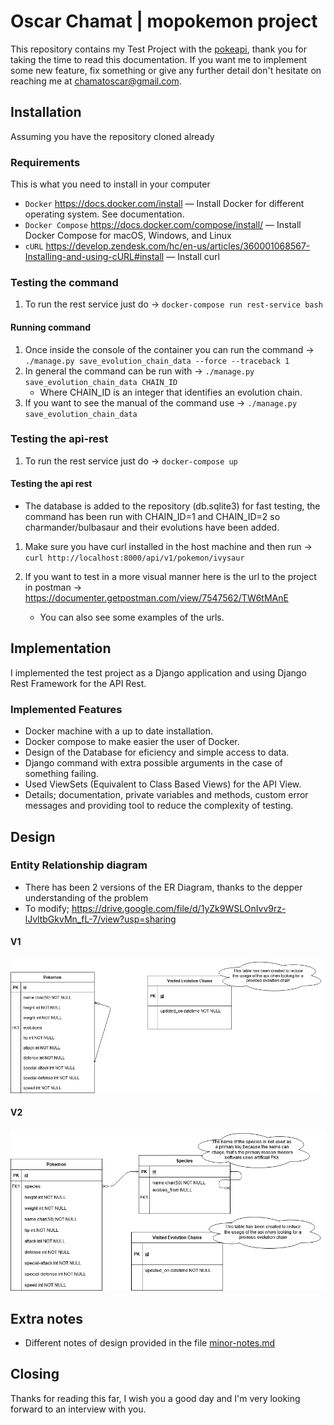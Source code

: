 # Oscar Chamat | mopokemon project

This repository contains my Test Project with the [pokeapi](https://pokeapi.co/), thank you for taking the time to read this documentation.
If you want me to implement some new feature, fix something or give any further detail don't hesitate on reaching me at chamatoscar@gmail.com.

## Installation
Assuming you have the repository cloned already

### Requirements
This is what you need to install in your computer

* `Docker` https://docs.docker.com/install
  — Install Docker for different operating system. See documentation.
* `Docker Compose` https://docs.docker.com/compose/install/
  — Install Docker Compose for macOS, Windows, and Linux
* `cURL` https://develop.zendesk.com/hc/en-us/articles/360001068567-Installing-and-using-cURL#install
  — Install curl

### Testing the command
1) To run the rest service just do -> `docker-compose run rest-service bash`

#### Running command
1) Once inside the console of the container you can run the command -> `./manage.py save_evolution_chain_data --force --traceback 1`
2) In general the command can be run with -> `./manage.py save_evolution_chain_data CHAIN_ID`
    - Where CHAIN_ID is an integer that identifies an evolution chain.
3) If you want to see the manual of the command use -> `./manage.py save_evolution_chain_data`

### Testing the api-rest
1) To run the rest service just do -> `docker-compose up`

#### Testing the api rest
* The database is added to the repository (db.sqlite3) for fast testing, the command has been run with CHAIN_ID=1 and CHAIN_ID=2 so charmander/bulbasaur and their evolutions have been added.
1) Make sure you have curl installed in the host machine and then run -> `curl http://localhost:8000/api/v1/pokemon/ivysaur`

2) If you want to test in a more visual manner here is the url to the project in postman -> https://documenter.getpostman.com/view/7547562/TW6tMAnE
    - You can also see some examples of the urls.

## Implementation
I implemented the test project as a Django application and using Django Rest Framework for the API Rest.

### Implemented Features
* Docker machine with a up to date installation.
* Docker compose to make easier the user of Docker.
* Design of the Database for eficiency and simple access to data.
* Django command with extra possible arguments in the case of something failing.
* Used ViewSets (Equivalent to Class Based Views) for the API View.
* Details; documentation, private variables and methods, custom error messages and providing tool to reduce the complexity of testing.

## Design

### Entity Relationship diagram
* There has been 2 versions of the ER Diagram, thanks to the depper understanding of the problem
* To modify; https://drive.google.com/file/d/1yZk9WSLOnIvv9rz-lJvltbGkvMn_fL-7/view?usp=sharing

#### V1

![ER V1](./diagrams/mopokemonER-v1.png)

#### V2

![ER V2](./diagrams/mopokemonER-v2.png)

## Extra notes
* Different notes of design provided in the file [minor-notes.md](minor-notes.md)

## Closing
Thanks for reading this far, I wish you a good day and I'm very looking forward to an interview with you.
